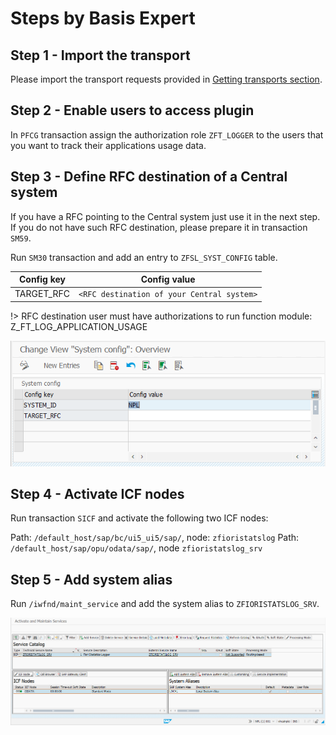 # Steps by Basis Expert

## Step 1 - Import the transport

Please import the transport requests provided in [Getting transports section](/trans.md).

## Step 2 - Enable users to access plugin

In `PFCG` transaction assign the authorization role `ZFT_LOGGER` to the users that you want to track their applications usage data.

## Step 3 - Define RFC destination of a Central system

If you have a RFC pointing to the Central system just use it in the next step. If you do not have such RFC destination, please prepare it in transaction `SM59`.

Run `SM30` transaction and add an entry to `ZFSL_SYST_CONFIG` table.


|  Config key   |      Config value                            |
| ------------- |:-------------------------------------------: |
|  TARGET_RFC   | `<RFC destination of your Central system>`   |

!> RFC destination user must have authorizations to run function module: Z_FT_LOG_APPLICATION_USAGE

![](res/rfc.png)

## Step 4 - Activate ICF nodes

Run transaction `SICF` and activate the following two ICF nodes:

Path: `/default_host/sap/bc/ui5_ui5/sap/`, node: `zfioristatslog`
Path: `/default_host/sap/opu/odata/sap/`, node `zfioristatslog_srv`

## Step 5 - Add system alias

Run `/iwfnd/maint_service` and add the system alias to `ZFIORISTATSLOG_SRV`.

![](res/alias.png)
